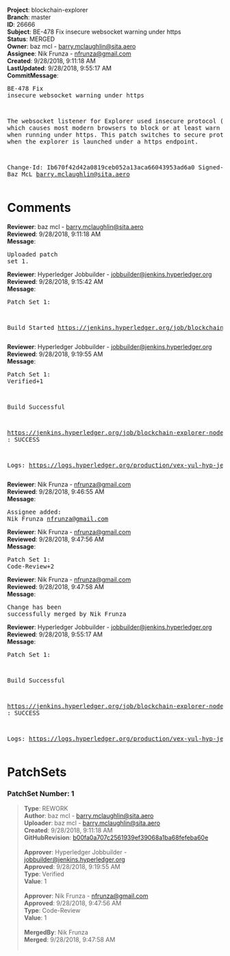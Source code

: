 <strong>Project</strong>: blockchain-explorer<br><strong>Branch</strong>: master<br><strong>ID</strong>: 26666<br><strong>Subject</strong>: BE-478 Fix insecure websocket warning under https<br><strong>Status</strong>: MERGED<br><strong>Owner</strong>: baz mcl - barry.mclaughlin@sita.aero<br><strong>Assignee</strong>: Nik Frunza - nfrunza@gmail.com<br><strong>Created</strong>: 9/28/2018, 9:11:18 AM<br><strong>LastUpdated</strong>: 9/28/2018, 9:55:17 AM<br><strong>CommitMessage</strong>:<br><pre>BE-478 Fix insecure websocket warning under https

The websocket listener for Explorer used insecure protocol (ws:)
which causes most modern browsers to block or at least warn as
insecure when running under https. This patch switches to secure
protocol (wss:) when the explorer is launched under a https endpoint.

Change-Id: Ib670f42d42a0819ceb052a13aca66043953ad6a0
Signed-off-by: Baz McL <barry.mclaughlin@sita.aero>
</pre><h1>Comments</h1><strong>Reviewer</strong>: baz mcl - barry.mclaughlin@sita.aero<br><strong>Reviewed</strong>: 9/28/2018, 9:11:18 AM<br><strong>Message</strong>: <pre>Uploaded patch set 1.</pre><strong>Reviewer</strong>: Hyperledger Jobbuilder - jobbuilder@jenkins.hyperledger.org<br><strong>Reviewed</strong>: 9/28/2018, 9:15:42 AM<br><strong>Message</strong>: <pre>Patch Set 1:

Build Started https://jenkins.hyperledger.org/job/blockchain-explorer-node6-verify-x86_64/487/</pre><strong>Reviewer</strong>: Hyperledger Jobbuilder - jobbuilder@jenkins.hyperledger.org<br><strong>Reviewed</strong>: 9/28/2018, 9:19:55 AM<br><strong>Message</strong>: <pre>Patch Set 1: Verified+1

Build Successful 

https://jenkins.hyperledger.org/job/blockchain-explorer-node6-verify-x86_64/487/ : SUCCESS

Logs: https://logs.hyperledger.org/production/vex-yul-hyp-jenkins-3/blockchain-explorer-node6-verify-x86_64/487</pre><strong>Reviewer</strong>: Nik Frunza - nfrunza@gmail.com<br><strong>Reviewed</strong>: 9/28/2018, 9:46:55 AM<br><strong>Message</strong>: <pre>Assignee added: Nik Frunza <nfrunza@gmail.com></pre><strong>Reviewer</strong>: Nik Frunza - nfrunza@gmail.com<br><strong>Reviewed</strong>: 9/28/2018, 9:47:56 AM<br><strong>Message</strong>: <pre>Patch Set 1: Code-Review+2</pre><strong>Reviewer</strong>: Nik Frunza - nfrunza@gmail.com<br><strong>Reviewed</strong>: 9/28/2018, 9:47:58 AM<br><strong>Message</strong>: <pre>Change has been successfully merged by Nik Frunza</pre><strong>Reviewer</strong>: Hyperledger Jobbuilder - jobbuilder@jenkins.hyperledger.org<br><strong>Reviewed</strong>: 9/28/2018, 9:55:17 AM<br><strong>Message</strong>: <pre>Patch Set 1:

Build Successful 

https://jenkins.hyperledger.org/job/blockchain-explorer-node6-merge-x86_64/271/ : SUCCESS

Logs: https://logs.hyperledger.org/production/vex-yul-hyp-jenkins-3/blockchain-explorer-node6-merge-x86_64/271</pre><h1>PatchSets</h1><h3>PatchSet Number: 1</h3><blockquote><strong>Type</strong>: REWORK<br><strong>Author</strong>: baz mcl - barry.mclaughlin@sita.aero<br><strong>Uploader</strong>: baz mcl - barry.mclaughlin@sita.aero<br><strong>Created</strong>: 9/28/2018, 9:11:18 AM<br><strong>GitHubRevision</strong>: [b00fa0a707c2561939ef39068a1ba68fefeba60e](https://github.com/hyperledger/blockchain-explorer/commit/b00fa0a707c2561939ef39068a1ba68fefeba60e)<br><br><strong>Approver</strong>: Hyperledger Jobbuilder - jobbuilder@jenkins.hyperledger.org<br><strong>Approved</strong>: 9/28/2018, 9:19:55 AM<br><strong>Type</strong>: Verified<br><strong>Value</strong>: 1<br><br><strong>Approver</strong>: Nik Frunza - nfrunza@gmail.com<br><strong>Approved</strong>: 9/28/2018, 9:47:56 AM<br><strong>Type</strong>: Code-Review<br><strong>Value</strong>: 1<br><br><strong>MergedBy</strong>: Nik Frunza<br><strong>Merged</strong>: 9/28/2018, 9:47:58 AM<br><br></blockquote>